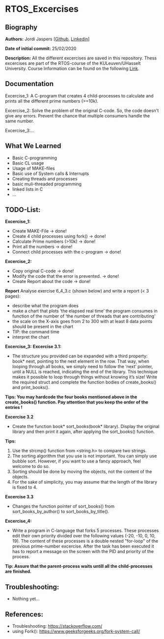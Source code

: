 # RTOS_Excercises

## Biography  
**Authors:**
Jordi Jaspers [[Github](https://github.com/Jordi-Jaspers "Github Page"), [Linkedin](https://www.linkedin.com/in/jordi-jaspers/ "Linkedin Page")] 
  
**Date of initial commit:** 
25/02/2020  

**Description:**
All the different excercises are saved in this repository. Thess excercises are part of the RTOS-course of the KULeuven/UHasselt University. Course Information can be found on the following [Link](https://uhintra03.uhasselt.be/studiegidswww/opleidingsonderdeel.aspx?a=2019&i=4082&n=4&t=01 "ECTS Page"). 

## Documentation  
Excercise_1: A C-program that creates 4 child-processes to calculate and prints all the different prime numbers (>=10k).
  
Excercise_2: Solve the problem of the original C-code. So, the code doesn't give any errors. Prevent the chance that multiple consumers handle the same number.
  
Excercise_3:...  
  
## What We Learned
 * Basic C-programming
 * Basic CL usage
 * Usage of MAKE-files
 * Basic use of System calls & Interrupts
 * Creating threads and processes
 * basic muli-threaded programming
 * linked lists in C
 * ...
  
## TODO-List:
**Excercise_1:**
-   Create MAKE-File -> done!
-   Create 4 child processes using fork() -> done!
-   Calculate Prime numbers (>10k) -> done!
-   Print all the numbers -> done!
-   Connect child processes with the c-program -> done!  
  
**Excercise_2:**
-   Copy original C-code -> done!
-   Modify the code that the error is prevented. -> done!
-   Create Report about the code -> done!

**Report**
Analyse exercise 6_4_3.c (shown below) and write a report (< 3 pages):
* describe what the program does
* make a chart that plots ‘the elapsed real time’ the program consumes in function of the number of ‘the number of threads that are contributing’
* the scale on the X-axis goes from 2 to 300 with at least 8 data points should be present in the chart
* TIP: the command time
* interpret the chart

**Excercise_3:**
**Excercise 3.1:**
* The structure you provided can be expanded with a third property: book* next, pointing to the next element in the row. That way, when looping through all books, we simply need to follow the ‘next’ pointer, until a NULL is reached, indicating the end of the library. This technique makes it possible to loop through things without knowing it’s size! Write the required struct and complete the function bodies of create_books() and print_books().
  
**Tips: You may hardcode the four books mentioned above in the create_books() function. Pay attention that you keep the order of the entries !**
  
**Excercise 3.2**
* Create the function book* sort_books(book* library). Display the original library and then print it again, after applying the sort_books() function.

**Tips:**
1. Use the strcmp() function from <string.h> to compare two strings.
2. The sorting algorithm that you use is not important. You can simply use bubble sort. However, if you want to use a fancy approach, feel welcome to do so.
3. Sorting should be done by moving the objects, not the content of the objects.
4. For the sake of simplicity, you may assume that the length of the library is fixed to 4.

**Excercise 3.3**
* Changes the function pointer of sort_books() from sort_books_by_author() to sort_books_by_title().

**Excercise_4:**
* Write a program in C-language that forks 5 processes. These processes edit their own priority divided over the following values (-20, -10, 0, 10, 19). The content of these processes is a double nested "for-loop"  of the previous prime-number excercise. After the task has been executed it has to report a message on the screen with the PID and priority of the process. 

**Tip: Assure that the parent-process waits untill all the child-processes are finished.**

## Troubleshooting:   
-   Nothing yet...  

## References:  
 * Troubleshooting: <https://stackoverflow.com/>
 * using Fork(): <https://www.geeksforgeeks.org/fork-system-call/>